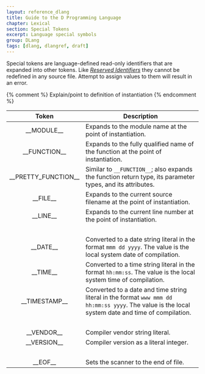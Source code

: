 ```yaml
---
layout: reference_dlang
title: Guide to the D Programming Language
chapter: Lexical
section: Special Tokens
excerpt: Language special symbols
group: DLang
tags: [dlang, dlangref, draft]
---
```


Special tokens are language-defined read-only identifiers that are expanded into other tokens.
Like [_Reserved Identifiers_](reserved_identifiers.html) they cannot be redefined in any source file.
Attempt to assign values to them will result in an error.

{% comment %}
Explain/point to definition of instantiation
{% endcomment %}

| Token                               | Description |
|:-----------------------------------:|-------------|
| &#95;&#95;MODULE&#95;&#95;          | Expands to the module name at the point of instantiation. |
| &#95;&#95;FUNCTION&#95;&#95;        | Expands to the fully qualified name of the function at the point of instantiation. |
| &#95;&#95;PRETTY_FUNCTION&#95;&#95; | Similar to `__FUNCTION__`; also expands the function return type, its parameter types, and its attributes. |
| &#95;&#95;FILE&#95;&#95;            | Expands to the current source filename at the point of instantiation. |
| &#95;&#95;LINE&#95;&#95;            | Expands to the current line number at the point of instantiation. |
| &nbsp;                              | |
| &#95;&#95;DATE&#95;&#95;            | Converted to a date string literal in the format `mmm dd yyyy`. The value is the local system date of compilation. |
| &#95;&#95;TIME&#95;&#95;            | Converted to a time string literal in the format `hh:mm:ss`. The value is the local system time of compilation. |
| &#95;&#95;TIMESTAMP&#95;&#95;       | Converted to a date and time string literal in the format `www mmm dd hh:mm:ss yyyy`. The value is the local system date and time of compilation. |
| &nbsp;                              | |
| &#95;&#95;VENDOR&#95;&#95;          | Compiler vendor string literal. |
| &#95;&#95;VERSION&#95;&#95;         | Compiler version as a literal integer. |
| &nbsp;                              | |
| &#95;&#95;EOF&#95;&#95;             | Sets the scanner to the end of file. |
